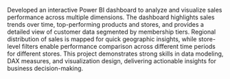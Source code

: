 Developed an interactive Power BI dashboard to analyze and visualize sales performance across multiple dimensions.
The dashboard highlights sales trends over time, top-performing products and stores, and provides a detailed view of customer data segmented by membership tiers.
Regional distribution of sales is mapped for quick geographic insights, while store-level filters enable performance comparison across different time periods for different stores. 
This project demonstrates strong skills in data modeling, DAX measures, and visualization design, delivering actionable insights for business decision-making.
